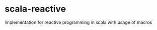 scala-reactive
==============

Implementation for reactive programming in scala with usage of macros